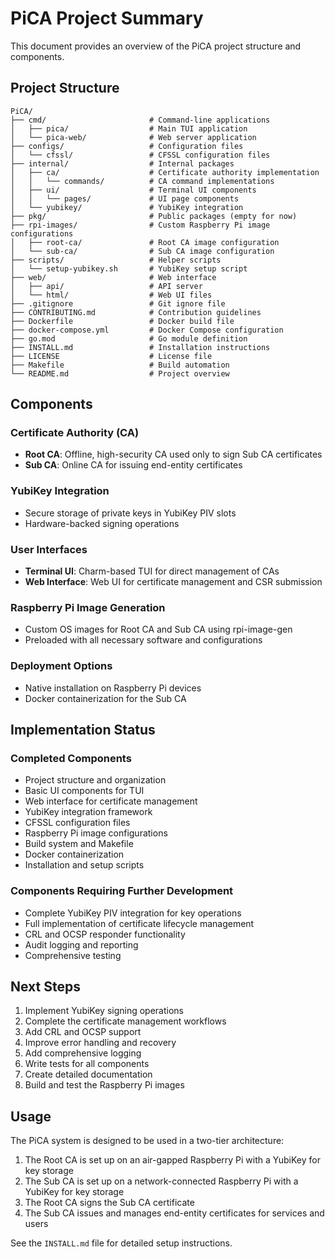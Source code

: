 # PiCA Project Summary

This document provides an overview of the PiCA project structure and components.

## Project Structure

```
PiCA/
├── cmd/                       # Command-line applications
│   ├── pica/                  # Main TUI application
│   └── pica-web/              # Web server application
├── configs/                   # Configuration files
│   └── cfssl/                 # CFSSL configuration files
├── internal/                  # Internal packages
│   ├── ca/                    # Certificate authority implementation
│   │   └── commands/          # CA command implementations
│   ├── ui/                    # Terminal UI components
│   │   └── pages/             # UI page components
│   └── yubikey/               # YubiKey integration
├── pkg/                       # Public packages (empty for now)
├── rpi-images/                # Custom Raspberry Pi image configurations
│   ├── root-ca/               # Root CA image configuration
│   └── sub-ca/                # Sub CA image configuration
├── scripts/                   # Helper scripts
│   └── setup-yubikey.sh       # YubiKey setup script
├── web/                       # Web interface
│   ├── api/                   # API server
│   └── html/                  # Web UI files
├── .gitignore                 # Git ignore file
├── CONTRIBUTING.md            # Contribution guidelines
├── Dockerfile                 # Docker build file
├── docker-compose.yml         # Docker Compose configuration
├── go.mod                     # Go module definition
├── INSTALL.md                 # Installation instructions
├── LICENSE                    # License file
├── Makefile                   # Build automation
└── README.md                  # Project overview
```

## Components

### Certificate Authority (CA)

- **Root CA**: Offline, high-security CA used only to sign Sub CA certificates
- **Sub CA**: Online CA for issuing end-entity certificates

### YubiKey Integration

- Secure storage of private keys in YubiKey PIV slots
- Hardware-backed signing operations

### User Interfaces

- **Terminal UI**: Charm-based TUI for direct management of CAs
- **Web Interface**: Web UI for certificate management and CSR submission

### Raspberry Pi Image Generation

- Custom OS images for Root CA and Sub CA using rpi-image-gen
- Preloaded with all necessary software and configurations

### Deployment Options

- Native installation on Raspberry Pi devices
- Docker containerization for the Sub CA

## Implementation Status

### Completed Components

- Project structure and organization
- Basic UI components for TUI
- Web interface for certificate management
- YubiKey integration framework
- CFSSL configuration files
- Raspberry Pi image configurations
- Build system and Makefile
- Docker containerization
- Installation and setup scripts

### Components Requiring Further Development

- Complete YubiKey PIV integration for key operations
- Full implementation of certificate lifecycle management
- CRL and OCSP responder functionality
- Audit logging and reporting
- Comprehensive testing

## Next Steps

1. Implement YubiKey signing operations
2. Complete the certificate management workflows
3. Add CRL and OCSP support
4. Improve error handling and recovery
5. Add comprehensive logging
6. Write tests for all components
7. Create detailed documentation
8. Build and test the Raspberry Pi images

## Usage

The PiCA system is designed to be used in a two-tier architecture:

1. The Root CA is set up on an air-gapped Raspberry Pi with a YubiKey for key storage
2. The Sub CA is set up on a network-connected Raspberry Pi with a YubiKey for key storage
3. The Root CA signs the Sub CA certificate
4. The Sub CA issues and manages end-entity certificates for services and users

See the `INSTALL.md` file for detailed setup instructions.
